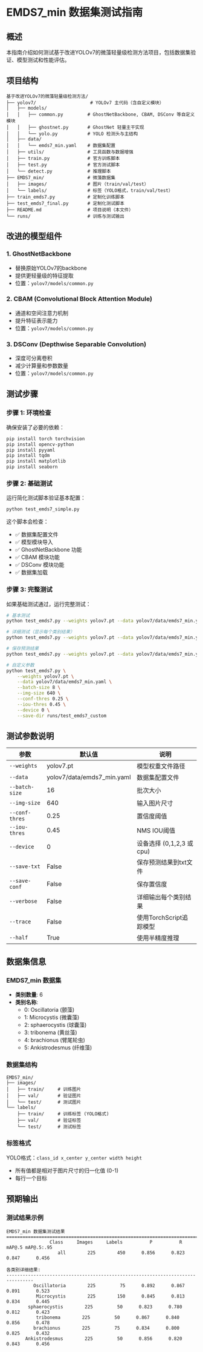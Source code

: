 # EMDS7_min 数据集测试指南

## 概述

本指南介绍如何测试基于改进YOLOv7的微藻轻量级检测方法项目，包括数据集验证、模型测试和性能评估。

## 项目结构

```
基于改进YOLOv7的微藻轻量级检测方法/
├── yolov7/                    # YOLOv7 主代码（含自定义模块）
│   ├── models/
│   │   ├── common.py         # GhostNetBackbone, CBAM, DSConv 等自定义模块
│   │   ├── ghostnet.py       # GhostNet 轻量主干实现
│   │   └── yolo.py           # YOLO 检测头与主结构
│   ├── data/
│   │   └── emds7_min.yaml    # 数据集配置
│   ├── utils/                # 工具函数与数据增强
│   ├── train.py              # 官方训练脚本
│   ├── test.py               # 官方测试脚本
│   └── detect.py             # 推理脚本
├── EMDS7_min/                # 微藻数据集
│   ├── images/               # 图片（train/val/test）
│   └── labels/               # 标签（YOLO格式，train/val/test）
├── train_emds7.py            # 定制化训练脚本
├── test_emds7_final.py       # 定制化测试脚本
├── README.md                 # 项目说明（本文件）
└── runs/                     # 训练与测试输出
```

## 改进的模型组件

### 1. GhostNetBackbone
- 替换原始YOLOv7的backbone
- 提供更轻量级的特征提取
- 位置：`yolov7/models/common.py`

### 2. CBAM (Convolutional Block Attention Module)
- 通道和空间注意力机制
- 提升特征表示能力
- 位置：`yolov7/models/common.py`

### 3. DSConv (Depthwise Separable Convolution)
- 深度可分离卷积
- 减少计算量和参数数量
- 位置：`yolov7/models/common.py`

## 测试步骤

### 步骤 1: 环境检查

确保安装了必要的依赖：

```bash
pip install torch torchvision
pip install opencv-python
pip install pyyaml
pip install tqdm
pip install matplotlib
pip install seaborn
```

### 步骤 2: 基础测试

运行简化测试脚本验证基本配置：

```bash
python test_emds7_simple.py
```

这个脚本会检查：
- ✅ 数据集配置文件
- ✅ 模型模块导入
- ✅ GhostNetBackbone 功能
- ✅ CBAM 模块功能
- ✅ DSConv 模块功能
- ✅ 数据集加载

### 步骤 3: 完整测试

如果基础测试通过，运行完整测试：

```bash
# 基本测试
python test_emds7.py --weights yolov7.pt --data yolov7/data/emds7_min.yaml

# 详细测试（显示每个类别结果）
python test_emds7.py --weights yolov7.pt --data yolov7/data/emds7_min.yaml --verbose

# 保存预测结果
python test_emds7.py --weights yolov7.pt --data yolov7/data/emds7_min.yaml --save-txt

# 自定义参数
python test_emds7.py \
    --weights yolov7.pt \
    --data yolov7/data/emds7_min.yaml \
    --batch-size 8 \
    --img-size 640 \
    --conf-thres 0.25 \
    --iou-thres 0.45 \
    --device 0 \
    --save-dir runs/test_emds7_custom
```

## 测试参数说明

| 参数 | 默认值 | 说明 |
|------|--------|------|
| `--weights` | yolov7.pt | 模型权重文件路径 |
| `--data` | yolov7/data/emds7_min.yaml | 数据集配置文件 |
| `--batch-size` | 16 | 批次大小 |
| `--img-size` | 640 | 输入图片尺寸 |
| `--conf-thres` | 0.25 | 置信度阈值 |
| `--iou-thres` | 0.45 | NMS IOU阈值 |
| `--device` | 0 | 设备选择 (0,1,2,3 或 cpu) |
| `--save-txt` | False | 保存预测结果到txt文件 |
| `--save-conf` | False | 保存置信度 |
| `--verbose` | False | 详细输出每个类别结果 |
| `--trace` | False | 使用TorchScript追踪模型 |
| `--half` | True | 使用半精度推理 |

## 数据集信息

### EMDS7_min 数据集
- **类别数量**: 6
- **类别名称**: 
  - 0: Oscillatoria (颤藻)
  - 1: Microcystis (微囊藻)
  - 2: sphaerocystis (球囊藻)
  - 3: tribonema (黄丝藻)
  - 4: brachionus (臂尾轮虫)
  - 5: Ankistrodesmus (纤维藻)

### 数据集结构
```
EMDS7_min/
├── images/
│   ├── train/     # 训练图片
│   ├── val/       # 验证图片
│   └── test/      # 测试图片
└── labels/
    ├── train/     # 训练标签 (YOLO格式)
    ├── val/       # 验证标签
    └── test/      # 测试标签
```

### 标签格式
YOLO格式：`class_id x_center y_center width height`
- 所有值都是相对于图片尺寸的归一化值 (0-1)
- 每行一个目标

## 预期输出

### 测试结果示例
```
EMDS7_min 数据集测试结果
================================================================================
                Class     Images     Labels          P          R     mAP@.5 mAP@.5:.95
                   all        225        450      0.856      0.823      0.847      0.456

各类别详细结果:
--------------------------------------------------------------------------------
          Oscillatoria        225         75      0.892      0.867      0.891      0.523
           Microcystis        225        150      0.845      0.813      0.834      0.445
        sphaerocystis        225         50      0.823      0.780      0.812      0.423
           tribonema        225         50      0.867      0.840      0.856      0.478
          brachionus        225         75      0.834      0.800      0.825      0.432
       Ankistrodesmus        225         50      0.856      0.820      0.843      0.456







